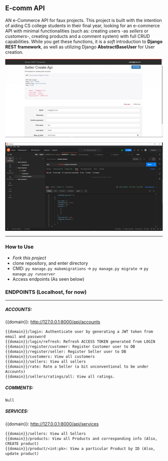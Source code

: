 ## E-comm API

AN e-Commerce API for faux projects. This project is built with the intention of aiding CS college students in their final year, looking for an e-commerce API with minimal functionalities (such as: creating users -as *sellers* or *customers*-, creating products and a comment system) with full CRUD capabilities. While you get these functions, it is a *soft* introduction to **Django REST framework**, as well as utilizing Django **AbstractBaseUser** for User creation.


![Create Product Owner](/imgs_show/create_seller.png "Product Owner Create")

![View Sellers (postman)](/imgs_show/postman.png "View sellers")

___

### How to Use
- *Fork this project*
- clone repository, and enter directory
- CMD: ```py manage.py makemigrations``` -> ```py manage.py migrate``` -> ```py manage.py runserver```
- Access endpoints (As seen below)
  



### ENDPOINTS (Localhost, for now)
___
##### ACCOUNTS:
{{domain}}: http://127.0.0.1:8000/api/accounts 

    {{domain}}/login: Authenticate user by generating a JWT token from email and password
    {{domain}}/login/refresh: Refresh ACCESS TOKEN generated from LOGIN
    {{domain}}/register/customer: Register Customer user to DB
    {{domain}}/register/seller: Register Seller user to DB
    {{domain}}/customers: View all customers
    {{domain}}/sellers: View all sellers
    {{domain}}/rate: Rate a Seller (a bit unconventional to be under Accounts)
    {{domain}}/sellers/ratings/all: View all ratings.

##### COMMENTS:
    Null

##### SERVICES:
{{domain}}: http://127.0.0.1:8000/api/services 

    {{domain}}/sellers: View all Sellers
    {{domain}}/products: View all Products and corresponding info (Also, CREATE product)
    {{domain}}/product/<int:pk>: View a particular Product by ID (Also, update product)